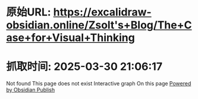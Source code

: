 # 原始URL: https://excalidraw-obsidian.online/Zsolt's+Blog/The+Case+for+Visual+Thinking

# 抓取时间: 2025-03-30 21:06:17

Not found
This page does not exist
Interactive graph
On this page
[Powered by Obsidian Publish](https://publish.obsidian.md)
